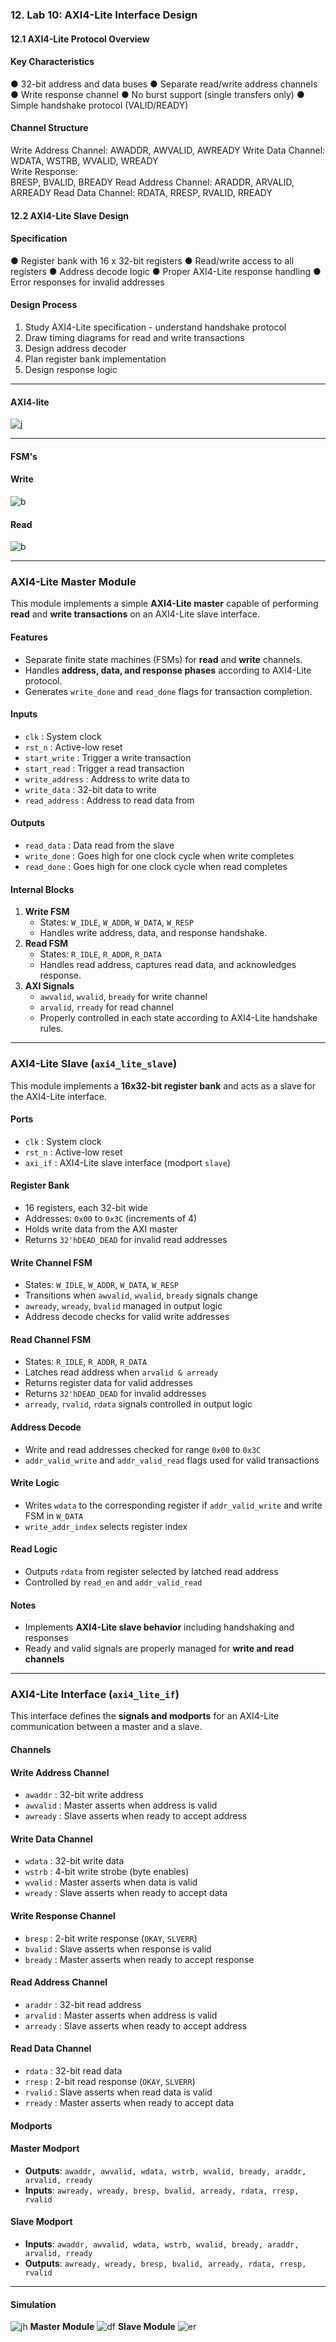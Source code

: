 ### 12. Lab 10: AXI4-Lite Interface Design 
#### 12.1 AXI4-Lite Protocol Overview 
#### Key Characteristics 
● 32-bit address and data buses 
● Separate read/write address channels 
● Write response channel 
● No burst support (single transfers only) 
● Simple handshake protocol (VALID/READY) 
#### Channel Structure 
Write Address Channel: AWADDR, AWVALID, AWREADY 
Write Data Channel:    WDATA, WSTRB, WVALID, WREADY   
Write Response:        
BRESP, BVALID, BREADY 
Read Address Channel:  ARADDR, ARVALID, ARREADY 
Read Data Channel:     RDATA, RRESP, RVALID, RREADY 
#### 12.2 AXI4-Lite Slave Design 
#### Specification 
● Register bank with 16 x 32-bit registers 
● Read/write access to all registers 
● Address decode logic 
● Proper AXI4-Lite response handling 
● Error responses for invalid addresses 
#### Design Process 
1. Study AXI4-Lite specification - understand handshake protocol 
2. Draw timing diagrams for read and write transactions 
3. Design address decoder 
4. Plan register bank implementation 
5. Design response logic

---

#### AXI4-lite
![j](READ_WRITE_AXI.jpg)

---
#### FSM's

#### Write
![b](axi_lite.jpg)
#### Read
![b](axi_lite2.jpg)

---

### AXI4-Lite Master Module
This module implements a simple **AXI4-Lite master** capable of performing **read** and **write transactions** on an AXI4-Lite slave interface.

#### Features
- Separate finite state machines (FSMs) for **read** and **write** channels.
- Handles **address, data, and response phases** according to AXI4-Lite protocol.
- Generates `write_done` and `read_done` flags for transaction completion.

#### Inputs
- `clk` : System clock  
- `rst_n` : Active-low reset  
- `start_write` : Trigger a write transaction  
- `start_read` : Trigger a read transaction  
- `write_address` : Address to write data to  
- `write_data` : 32-bit data to write  
- `read_address` : Address to read data from  

#### Outputs
- `read_data` : Data read from the slave  
- `write_done` : Goes high for one clock cycle when write completes  
- `read_done` : Goes high for one clock cycle when read completes  

####  Internal Blocks
1. **Write FSM**
   - States: `W_IDLE`, `W_ADDR`, `W_DATA`, `W_RESP`  
   - Handles write address, data, and response handshake.
2. **Read FSM**
   - States: `R_IDLE`, `R_ADDR`, `R_DATA`  
   - Handles read address, captures read data, and acknowledges response.
3. **AXI Signals**
   - `awvalid`, `wvalid`, `bready` for write channel  
   - `arvalid`, `rready` for read channel  
   - Properly controlled in each state according to AXI4-Lite handshake rules.

 ---

### AXI4-Lite Slave (`axi4_lite_slave`)

This module implements a **16x32-bit register bank** and acts as a slave for the AXI4-Lite interface.

#### Ports

- `clk`       : System clock  
- `rst_n`     : Active-low reset  
- `axi_if`    : AXI4-Lite slave interface (modport `slave`)  

#### Register Bank

- 16 registers, each 32-bit wide  
- Addresses: `0x00` to `0x3C` (increments of 4)  
- Holds write data from the AXI master  
- Returns `32'hDEAD_DEAD` for invalid read addresses  

#### Write Channel FSM

- States: `W_IDLE`, `W_ADDR`, `W_DATA`, `W_RESP`  
- Transitions when `awvalid`, `wvalid`, `bready` signals change  
- `awready`, `wready`, `bvalid` managed in output logic  
- Address decode checks for valid write addresses  

#### Read Channel FSM

- States: `R_IDLE`, `R_ADDR`, `R_DATA`  
- Latches read address when `arvalid & arready`  
- Returns register data for valid addresses  
- Returns `32'hDEAD_DEAD` for invalid addresses  
- `arready`, `rvalid`, `rdata` signals controlled in output logic  

#### Address Decode

- Write and read addresses checked for range `0x00` to `0x3C`  
- `addr_valid_write` and `addr_valid_read` flags used for valid transactions  

#### Write Logic

- Writes `wdata` to the corresponding register if `addr_valid_write` and write FSM in `W_DATA`  
- `write_addr_index` selects register index  

#### Read Logic

- Outputs `rdata` from register selected by latched read address  
- Controlled by `read_en` and `addr_valid_read`  

#### Notes

- Implements **AXI4-Lite slave behavior** including handshaking and responses  
- Ready and valid signals are properly managed for **write and read channels**  

---

### AXI4-Lite Interface (`axi4_lite_if`)

This   interface defines the **signals and modports** for an AXI4-Lite communication between a master and a slave.

#### Channels

#### Write Address Channel
- `awaddr` : 32-bit write address  
- `awvalid` : Master asserts when address is valid  
- `awready` : Slave asserts when ready to accept address  

#### Write Data Channel
- `wdata` : 32-bit write data  
- `wstrb` : 4-bit write strobe (byte enables)  
- `wvalid` : Master asserts when data is valid  
- `wready` : Slave asserts when ready to accept data  

#### Write Response Channel
- `bresp` : 2-bit write response (`OKAY`, `SLVERR`)  
- `bvalid` : Slave asserts when response is valid  
- `bready` : Master asserts when ready to accept response  

#### Read Address Channel
- `araddr` : 32-bit read address  
- `arvalid` : Master asserts when address is valid  
- `arready` : Slave asserts when ready to accept address  

#### Read Data Channel
- `rdata` : 32-bit read data  
- `rresp` : 2-bit read response (`OKAY`, `SLVERR`)  
- `rvalid` : Slave asserts when read data is valid  
- `rready` : Master asserts when ready to accept data  

#### Modports

#### Master Modport
- **Outputs**: `awaddr, awvalid, wdata, wstrb, wvalid, bready, araddr, arvalid, rready`  
- **Inputs**: `awready, wready, bresp, bvalid, arready, rdata, rresp, rvalid`  

#### Slave Modport
- **Inputs**: `awaddr, awvalid, wdata, wstrb, wvalid, bready, araddr, arvalid, rready`  
- **Outputs**: `awready, wready, bresp, bvalid, arready, rdata, rresp, rvalid`  

---


#### Simulation 
![jh](axi.jpg)
**Master Module**
![df](master.jpg)
**Slave Module**
![er](slave.jpg)